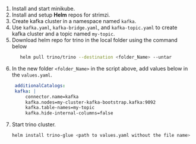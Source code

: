 1. Install and start minikube.
2. Install and setup **Helm** repos for strimzi.
3. Create kafka cluster in a namespace named `kafka`.
4. Use `kafka.yaml`, `kafka-bridge.yaml`, and `kafka-topic.yaml` to create kafka cluster and a topic named `my-topic`.
5. Download helm repo for trino in the local folder using the command below
   ```bash
      helm pull trino/trino --destination <folder_Name> --untar
   ```
6. In the new folder `<folder_Name>` in the script above, add values below in the `values.yaml`.
   ```yaml
    additionalCatalogs: 
    kafka: |
        connector.name=kafka
        kafka.nodes=my-cluster-kafka-bootstrap.kafka:9092
        kafka.table-names=my-topic
        kafka.hide-internal-columns=false
   ```
7. Start trino cluster.
   ```bash
   helm install trino-glue <path to values.yaml without the file name>
   ```
